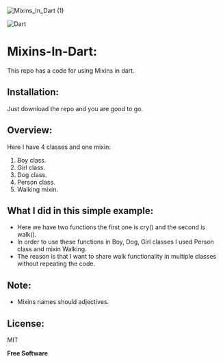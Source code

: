![Mixins_In_Dart (1)](https://user-images.githubusercontent.com/36957530/158804903-4820ac90-dc63-449e-8ce0-979a45e7875d.png)

![Dart](https://img.shields.io/badge/dart-%230175C2.svg?style=for-the-badge&logo=dart&logoColor=white)

# Mixins-In-Dart:

This repo has a code for using Mixins in dart.

## Installation:

Just download the repo and you are good to go.

## Overview:

Here I have 4 classes and one mixin:

1. Boy class.
2. Girl class.
3. Dog class.
4. Person class.
5. Walking mixin.

## What I did in this simple example:

- Here we have two functions the first one is cry() and the second is walk().
- In order to use these functions in Boy, Dog, Girl classes I used Person class and mixin Walking.
- The reason is that I want to share walk functionality in multiple classes without repeating the code.

## Note:

- Mixins names should adjectives.

## License:

MIT

**Free Software**
